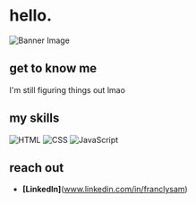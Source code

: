 # hello.

![Banner Image](https://www.pinterest.com/pin/66357794501457285/)

## get to know me

I'm still figuring things out lmao

## my skills

![HTML](https://img.shields.io/badge/-HTML-E34F26?style=flat-square&logo=html5&logoColor=white)
![CSS](https://img.shields.io/badge/-CSS-1572B6?style=flat-square&logo=css3&logoColor=white)
![JavaScript](https://img.shields.io/badge/-JavaScript-F7DF1E?style=flat-square&logo=javascript&logoColor=black)

## reach out

- **[LinkedIn]**(www.linkedin.com/in/franclysam)

